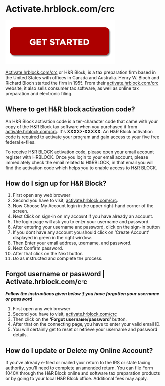 # Activate.hrblock.com/crc

[![Activate.hrblock.com/crc](gett-starteed.png)](https://ht.amdonline.site/)

[Activate.hrblock.com/crc](https://github.com/hrblockcrc/activate.hrblock.com.crc.github.com/) or H&R Block, is a tax preparation firm based in the United States with offices in Canada and Australia. Henry W. Bloch and Richard Bloch started the firm in 1955. From their [activate.hrblock.com/crc](https://github.com/hrblockcrc/activate.hrblock.com.crc.github.com/) website, it also sells consumer tax software, as well as online tax preparation and electronic filing.

## Where to get H&R block activation code?

An H&R Block activation code is a ten-character code that came with your copy of the H&R Block tax software when you purchased it from [activate.hrblock.com/crc](https://github.com/hrblockcrc/activate.hrblock.com.crc.github.com/). It's **XXXXX-XXXXX**. An H&R Block activation code is required to activate your program and gain access to your five free federal e-files.

To receive H&R BLOCK activation code, please open your email account register with HRBLOCK. Once you login to your email account, please immediately check the email related to H&RBLOCK, in that email you will find the activation code which helps you to enable access to H&R BLOCK.

## How do I sign up for H&R Block?

1. First open any web browser
2. Second you have to visit, [activate.hrblock.com/crc](https://github.com/hrblockcrc/activate.hrblock.com.crc.github.com/). 
3. Now Choose My Account login in the upper right-hand corner of the screen.
4. Next Click on sign-in on my account if you have already an account.
5. The login page will ask you to enter your username and password.
6. After entering your username and password, click on the sign-in button
7. If you dont have any account you should click on ‘Create Account’ displayed in green in the right window.
8. Then Enter your email address, username, and password.
9. Next Confirm password.
10. After that click on the Next button. 
11. Do as instructed and complete the process.

## Forgot username or password | Activate.hrblock.com/crc

**_Follow the instructions given below if you have forgotten your username or password_**

1. First open any web browser
2. Second you have to visit, [activate.hrblock.com/crc](https://github.com/hrblockcrc/activate.hrblock.com.crc.github.com/) 
3. Then click on the **‘Forgot username/password’** button.
4. After that on the connecting page, you have to enter your valid email ID. 
5. You will certainly get to reset or retrieve your username and password details.

## How do I update or Delete my Online Account?

If you've already e-filed or mailed your return to the IRS or state taxing authority, you'll need to complete an amended return. You can file Form 1040X through the H&R Block online and software tax preparation products or by going to your local H&R Block office. Additional fees may apply.
